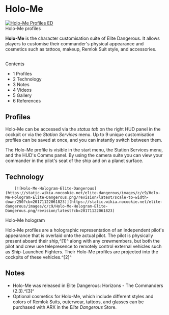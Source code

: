 # Holo-Me
[![Holo-Me Profiles ED](https://static.wikia.nocookie.net/elite-dangerous/images/8/8f/Holo-Me_Profiles_ED.jpg/revision/latest/scale-to-width-down/300?cb=20240522093405)](https://static.wikia.nocookie.net/elite-dangerous/images/8/8f/Holo-Me_Profiles_ED.jpg/revision/latest?cb=20240522093405) 	 		 			 		 		 		 			
Holo-Me profiles
 		 	 

**Holo-Me** is the character customisation suite of Elite Dangerous. It allows players to customise their commander's physical appearance and cosmetics such as tattoos, makeup, Remlok Suit style, and accessories. 

## 

Contents

- 1 Profiles
- 2 Technology
- 3 Notes
- 4 Videos
- 5 Gallery
- 6 References

## Profiles

Holo-Me can be accessed via the *status tab* on the right HUD panel in the cockpit or via the *Station Services* menu. Up to 9 unique customisation profiles can be saved at once, and you can instantly switch between them.

The Holo-Me profile is visible in the start menu, the Station Services menu, and the HUD's Comms panel. By using the camera suite you can view your commander in the pilot's seat of the ship and on a planet surface.

## Technology

 	 	[![Holo-Me-Hologram-Elite-Dangerous](https://static.wikia.nocookie.net/elite-dangerous/images/c/c9/Holo-Me-Hologram-Elite-Dangerous.png/revision/latest/scale-to-width-down/250?cb=20171122061823)](https://static.wikia.nocookie.net/elite-dangerous/images/c/c9/Holo-Me-Hologram-Elite-Dangerous.png/revision/latest?cb=20171122061823) 	 		 			 		 		 		 			
Holo-Me hologram
 		 	 

Holo-Me profiles are a holographic representation of an independent pilot's appearance that is overlaid onto the actual pilot. The pilot is physically present aboard their ship,^[1]^ along with any crewmembers, but both the pilot and crew use telepresence to remotely control external vehicles such as Ship-Launched Fighters. Their Holo-Me profiles are projected into the cockpits of these vehicles.^[2]^

## Notes

- Holo-Me was released in Elite Dangerous: Horizons - The Commanders (2.3).^[3]^
- Optional cosmetics for Holo-Me, which include different styles and colors of Remlok Suits, outerwear, tattoos, and glasses can be purchased with ARX in the *Elite Dangerous* Store.